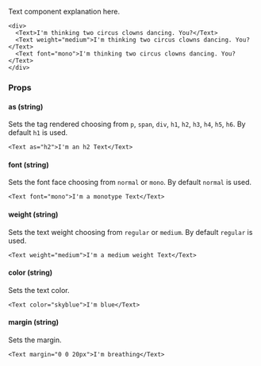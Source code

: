 Text component explanation here.

```react
<div>
  <Text>I'm thinking two circus clowns dancing. You?</Text>
  <Text weight="medium">I'm thinking two circus clowns dancing. You?</Text>
  <Text font="mono">I'm thinking two circus clowns dancing. You?</Text>
</div>
```

### Props

#### **as** (string)

Sets the tag rendered choosing from `p`, `span`, `div`, `h1`, `h2`, `h3`, `h4`, `h5`, `h6`. By default `h1` is used.

```code
<Text as="h2">I'm an h2 Text</Text>
```

#### **font** (string)

Sets the font face choosing from `normal` or `mono`. By default `normal` is used.

```code
<Text font="mono">I'm a monotype Text</Text>
```

#### **weight** (string)

Sets the text weight choosing from `regular` or `medium`. By default `regular` is used.

```code
<Text weight="medium">I'm a medium weight Text</Text>
```

#### **color** (string)

Sets the text color.

```code
<Text color="skyblue">I'm blue</Text>
```

#### **margin** (string)

Sets the margin.

```code
<Text margin="0 0 20px">I'm breathing</Text>
```

